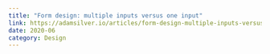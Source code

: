 ```yaml
---
title: "Form design: multiple inputs versus one input"
link: https://adamsilver.io/articles/form-design-multiple-inputs-versus-one-input/
date: 2020-06
category: Design
---
```

